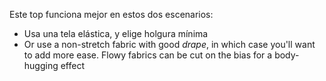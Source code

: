 
Este top funciona mejor en estos dos escenarios:

 - Usa una tela elástica, y elige holgura mínima
 - Or use a non-stretch fabric with good *drape*, in which case you'll want to add more ease. Flowy fabrics can be cut on the bias for a body-hugging effect
